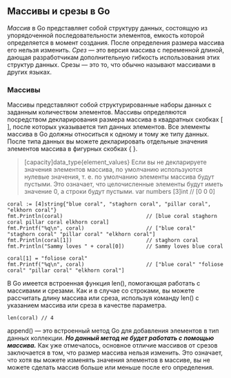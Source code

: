## Массивы и срезы в Go

_Массив_ в Go представляет собой структуру данных, состоящую из упорядоченной последовательности элементов, емкость которой определяется в момент создания. После определения размера массива его нельзя изменить. 
_Срез_ — это версия массива с переменной длиной, дающая разработчикам дополнительную гибкость использования этих структур данных. Срезы — это то, что обычно называют массивами в других языках.

### Массивы
Массивы представляют собой структурированные наборы данных с заданным количеством элементов. 
Массивы определяются посредством декларирования размера массива в квадратных скобках [ ], после которых указывается тип данных элементов. Все элементы массива в Go должны относиться к одному и тому же типу данных. После типа данных вы можете декларировать отдельные значения элементов массива в фигурных скобках { }.
> [capacity]data_type{element_values}
Если вы не декларируете значения элементов массива, по умолчанию используются нулевые значения, т. е. по умолчанию элементы массива будут пустыми. Это означает, что целочисленные элементы будут иметь значение 0, а строки будут пустыми.
> var numbers [3]int // [0 0 0]
```
coral := [4]string{"blue coral", "staghorn coral", "pillar coral", "elkhorn coral"}
fmt.Println(coral)                           // [blue coral staghorn coral pillar coral elkhorn coral]
fmt.Printf("%q\n", coral)                    // ["blue coral" "staghorn coral" "pillar coral" "elkhorn coral"]
fmt.Println(coral[1])                        // staghorn coral
fmt.Println("Sammy loves " + coral[0])       // Sammy loves blue coral

coral[1] = "foliose coral"
fmt.Printf("%q\n", coral)                    // ["blue coral" "foliose coral" "pillar coral" "elkhorn coral"]
```
В Go имеется встроенная функция len(), помогающая работать с массивами и срезами. Как и в случае со строками, вы можете рассчитать длину массива или среза, используя команду len() с указанием массива или среза в качестве параметра.
```
len(coral) // 4
```
append() — это встроенный метод Go для добавления элементов в тип данных коллекции. _<b>Но данный метод не будет работать с помощью массива.</b>_ Как уже отмечалось, основное отличие массивов от срезов заключается в том, что размер массива нельзя изменить. Это означает, что хотя вы можете изменять значения элементов в массиве, вы не можете сделать массив больше или меньше после его определения.


